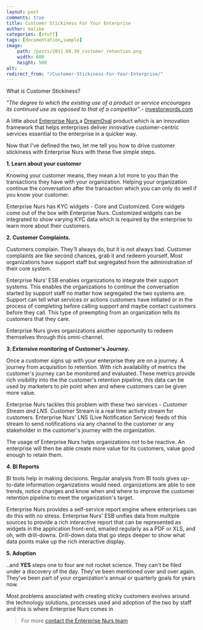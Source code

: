 ```yaml
---
layout: post
comments: true
title: Customer Stickiness For Your Enterprise
author: malike
categories: [stuff]
tags: [documentation,sample]
image:
    path: /posts/2011.08.30_customer_retention.png
    width: 800
    height: 500
alt: .
redirect_from: "/Customer-Stickiness-For-Your-Enterprise/"
---
```





What is Customer Stickiness? 

*"The degree to which the existing use of a product or service encourages its continued use as opposed to* *that of a competitor"*.- [investorwords.com](http://www.investorwords.com/4721/stickiness.html)


A little about [Enterprise Nurs](http://www.enterprisenurs.com/),a [DreamOval](http://dreamoval.com)
product which is an innovation framework that helps enterprises deliver innovative customer-centric services essential to the enterprise in a quicker way.

Now that I've defined the two, let me tell you how to drive customer stickiness with  Enterprise Nurs with these five simple steps.


**1. Learn about your customer**

Knowing your customer means, they mean a lot more to you than the transactions they have with your organization. Helping your organization continue the conversation after the transaction which you can only do well if you know your customer.

Enterprise Nurs has KYC widgets - Core and Customized. Core widgets come out of the box with Enterprise Nurs. Customized widgets can be integrated to show varying KYC data which is required by the enterprise to learn more about their customers. 



**2. Customer Complaints.**

Customers complain. They’ll always do, but it is not always bad. Customer complaints are like second chances, grab it and redeem yourself. Most organizations have support staff but segregated from the administration of their core system.

Enterprise Nurs' ESB enables organizations to integrate their support systems. This enables the organizations to continue the conversation started by support staff no matter how segregated the two systems are. Support can tell what services or actions customers have initiated or in the process of completing before calling support and maybe contact  customers before they call. This type of preempting from an organization tells its customers that they care.

Enterprise Nurs gives organizations another opportunity to redeem themselves through this omni-channel.

**3. Extensive monitoring of Customer's Journey.**

Once a customer signs up with your enterprise they are on a journey. A journey from acquisition to retention. With rich availability of metrics the customer's journey can be monitored and evaluated. These metrics provide rich visibility into the the customer's retention pipeline, this data can be used by marketers to pin point when and where customers can be given more value.

Enterprise Nurs tackles this problem with these two services - *Customer Stream and LNS*. Customer Stream is a real time activity stream for customers. Enterprise Nurs' LNS (Live Notification Service) feeds of this stream to send notifications via any channel to the customer or any stakeholder in the customer's journey with the organization.

The usage of Enterprise Nurs helps organizations not to be reactive. An enterprise will then be able create more value for its customers, value good enough to retain them.


**4. BI Reports**

BI tools help in making decisions. Regular analysis from BI tools gives up-to-date information organizations would need. organizations are able to see trends, notice changes and know when and where to improve the customer retention pipeline to meet the organization's target.

Enterprise Nurs provides a self-service report engine where enterprises can do this with no stress. Enterprise Nurs' ESB unifies data from multiple sources to provide a rich interactive report that can be represented as widgets in the application front-end, emailed regularly as a PDF or XLS, and oh, with drill-downs. Drill-down data that go steps deeper to show what data points make up the rich interactive display. 


**5. Adoption**

..and **YES** steps one to four are not rocket science. They can't be filed under a discovery of the day. They've been mentioned over and over again. They've been part of your organization's annual or quarterly goals for years now.

Most problems associated with creating sticky customers evolves around the technology solutions, processes used and adoption of the two by staff and this is where Enterprise Nurs comes in


> For more [contact the Enterprise Nurs team](http://www.enterprisenurs.com/request-demo/) 
